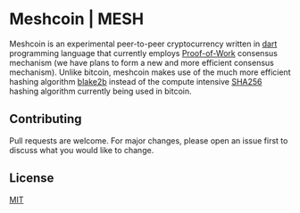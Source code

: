 # Meshcoin | MESH

Meshcoin is an experimental peer-to-peer cryptocurrency written in [dart](https://dart.dev/) programming language that currently employs [Proof-of-Work](https://en.wikipedia.org/wiki/Proof_of_work#:~:text=Proof%20of%20work%20(PoW)%20is,minimal%20effort%20on%20their%20part.) consensus mechanism (we have plans to form a new and more efficient consensus mechanism). Unlike bitcoin, meshcoin makes use of the much more efficient hashing algorithm [blake2b](https://www.blake2.net/) instead of the compute intensive [SHA256](https://en.wikipedia.org/wiki/SHA-2) hashing algorithm currently being used in bitcoin.

## Contributing
Pull requests are welcome. For major changes, please open an issue first to discuss what you would like to change.

## License
[MIT](https://choosealicense.com/licenses/mit/)
